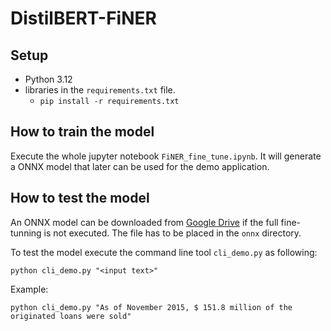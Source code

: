 # DistilBERT-FiNER

## Setup
* Python 3.12
* libraries in the `requirements.txt` file.
  * `pip install -r requirements.txt`

## How to train the model

Execute the whole jupyter notebook `FiNER_fine_tune.ipynb`. It will generate a ONNX model that later can be used for the demo application.

## How to test the model

An ONNX model can be downloaded from [Google Drive](https://drive.google.com/file/d/1pUG8v4JyDPQ7DAfay4CdpThOA-ewL6Wo/view?usp=sharing) if the full fine-tunning is not executed. The file has to be placed in the `onnx` directory.

To test the model execute the command line tool `cli_demo.py` as following:

`python cli_demo.py "<input text>"`

Example:

`python cli_demo.py "As of November 2015, $ 151.8 million of the originated loans were sold"`